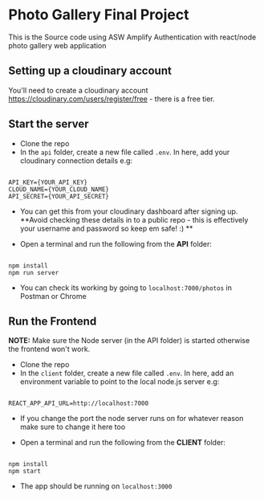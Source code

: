 # Photo Gallery Final Project

This is the Source code using ASW Amplify Authentication with react/node photo gallery web application

## Setting up a cloudinary account

You'll need to create a cloudinary account https://cloudinary.com/users/register/free - there is a free tier.

## Start the server

- Clone the repo
- In the `api` folder, create a new file called `.env`. In here, add your cloudinary connection details e.g:

```

API_KEY={YOUR_API_KEY}
CLOUD_NAME={YOUR_CLOUD_NAME}
API_SECRET={YOUR_API_SECRET}

```

- You can get this from your cloudinary dashboard after signing up. **Avoid checking these details in to a public repo - this is effectively your username and password so keep em safe! :) **

- Open a terminal and run the following from the **API** folder:

```

npm install
npm run server

```

- You can check its working by going to `localhost:7000/photos` in Postman or Chrome

## Run the Frontend

**NOTE:** Make sure the Node server (in the API folder) is started otherwise the frontend won't work.

- Clone the repo
- In the `client` folder, create a new file called `.env`. In here, add an environment variable to point to the local node.js server e.g:

```

REACT_APP_API_URL=http://localhost:7000

```

- If you change the port the node server runs on for whatever reason make sure to change it here too

- Open a terminal and run the following from the **CLIENT** folder:

```

npm install
npm start

```

- The app should be running on `localhost:3000`
